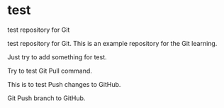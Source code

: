 # test
test repository for Git

test repository for Git. This is an example repository for the Git learning.

Just try to add something for test.

Try to test Git Pull command.

This is to test Push changes to GitHub.

Git Push branch to GitHub.